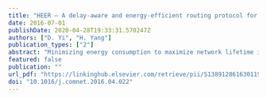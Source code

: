 ```yaml
---
title: "HEER – A delay-aware and energy-efficient routing protocol for wireless sensor networks"
date: 2016-07-01
publishDate: 2020-04-28T19:33:31.570247Z
authors: ["D. Yi", "H. Yang"]
publication_types: ["2"]
abstract: "Minimizing energy consumption to maximize network lifetime is one of the crucial concerns in designing wireless sensor network routing protocols. Cluster-based protocols have shown promising energyeﬃciency performance, where sensor nodes take turns to act as cluster heads (CHs), which carry out higher-level data routing and relaying. In such case the energy consumption is more evenly distributed for all the nodes. However, most cluster-based protocols improve energy-eﬃciency at the cost of transmission delay. In this paper, we propose an improved delay-aware and energy-eﬃcient clustered protocol called Hamilton Energy-Eﬃcient Routing Protocol (HEER). HEER forms clusters in the network initialization phase and links members in each cluster on a Hamilton Path, constructed using a greedy algorithm, for data transmission purpose. No cluster reformation is required and the members on the path will take turns to become cluster head. The design allows HEER to save on network administration energy and also balance the load comparing to traditional cluster-based protocols. The algorithms designed in HEER also means that it does not suffer long delay and does not require each node to have global location information comparing with classic chain-based protocols such as PEGASIS and its variations. We implemented the HEER protocol in MATLAB simulation and compared it with several cluster-based and chain-based protocols. We found that HEER is able to achieve an improved network lifetime over the current protocols while maintaining the average data transmission delay. In the simulation, HEER achieved 66.5% and 40.6% more rounds than LEACH and LEACH-EE, which are cluster-based protocols. When compared with chain-based protocols (PEGASIS and Intra-grid-PEGSIS), HEER managed 21.2 times and 16.7 times more rounds than PEGASIS and Intra-grid-PEGASIS respectively. In addition, HEER can eliminated 90% of transmission delay comparing to LEACH and LEACH-EE and 99% comparing with PEGASIS and Intra-gridPEGASIS."
featured: false
publication: ""
url_pdf: "https://linkinghub.elsevier.com/retrieve/pii/S1389128616301190"
doi: "10.1016/j.comnet.2016.04.022"
---
```


